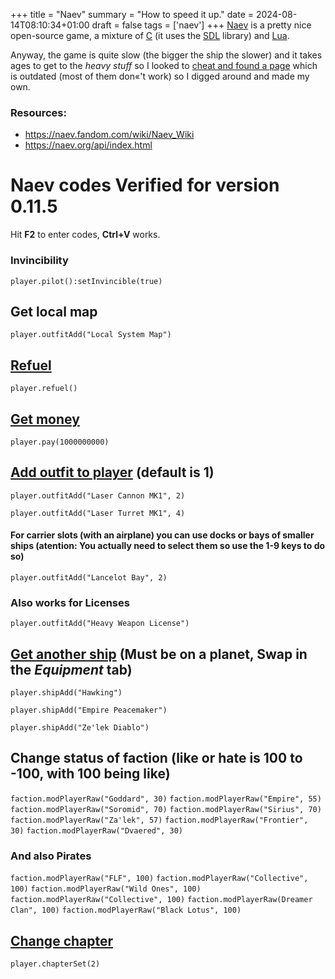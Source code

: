 +++
title = "Naev"
summary = "How to speed it up."
date = 2024-08-14T08:10:34+01:00
draft = false
tags = ['naev']
+++
[Naev](https://naev.org/) is a pretty nice open-source game, a mixture of [C](https://en.wikipedia.org/wiki/C_(programming_language)) (it uses the [SDL](https://www.libsdl.org/) library) and [Lua](https://www.lua.org/).

Anyway, the game is quite slow (the bigger the ship the slower) and it takes ages to get to the *heavy stuff*
so I looked to [cheat and found a page](http://denshack.blogspot.com/2016/05/naev-cheats.html) which is outdated (most of them don«'t work) so I digged around and made my own.

### Resources:
- https://naev.fandom.com/wiki/Naev_Wiki
- https://naev.org/api/index.html

# Naev codes Verified for version 0.11.5

Hit **F2** to enter codes, **Ctrl+V** works.

### Invincibility

`player.pilot():setInvincible(true)`

## Get local map

`player.outfitAdd("Local System Map")`

## [Refuel](https://naev.org/api/modules/player.html#refuel)

`player.refuel()`

## [Get money](https://naev.org/api/modules/player.html#pay)

`player.pay(1000000000)` 

## [Add outfit to player](https://naev.org/api/modules/player.html#outfitAdd) (default is 1)

`player.outfitAdd("Laser Cannon MK1", 2)`

`player.outfitAdd("Laser Turret MK1", 4)`

#### For carrier slots (with an airplane) you can use docks or bays of smaller ships (atention: You actually need to select them so use the 1-9 keys to do so)

`player.outfitAdd("Lancelot Bay", 2)`

### Also works for Licenses

`player.outfitAdd("Heavy Weapon License")`

## [Get another ship](https://naev.org/api/modules/player.html#shipAdd) (Must be on a planet, Swap in the *Equipment* tab)

`player.shipAdd("Hawking")`

`player.shipAdd("Empire Peacemaker")`

`player.shipAdd("Ze'lek Diablo")`

## Change status of faction (like or hate is 100 to -100, with 100 being like)

`faction.modPlayerRaw("Goddard", 30)`
`faction.modPlayerRaw("Empire", 55)`
`faction.modPlayerRaw("Soromid", 70)`
`faction.modPlayerRaw("Sirius", 70)`
`faction.modPlayerRaw("Za'lek", 57)`
`faction.modPlayerRaw("Frontier", 30)`
`faction.modPlayerRaw("Dvaered", 30)`

### And also Pirates

`faction.modPlayerRaw("FLF", 100)`
`faction.modPlayerRaw("Collective", 100)`
`faction.modPlayerRaw("Wild Ones", 100)`
`faction.modPlayerRaw("Collective", 100)`
`faction.modPlayerRaw(Dreamer Clan", 100)`
`faction.modPlayerRaw("Black Lotus", 100)`

## [Change chapter](https://naev.org/api/modules/player.html#chapterSet)

`player.chapterSet(2)`
